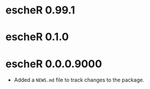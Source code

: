 # escheR 0.99.1

# escheR 0.1.0

# escheR 0.0.0.9000

* Added a `NEWS.md` file to track changes to the package.
